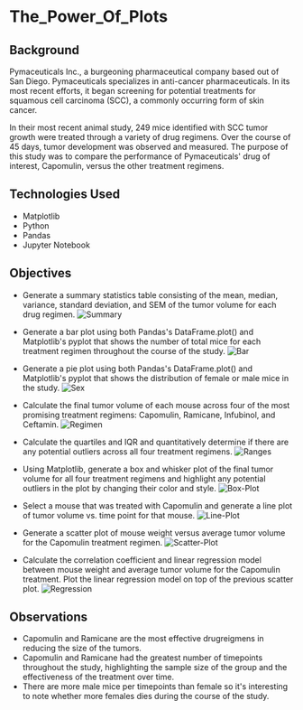 # The_Power_Of_Plots

## Background
Pymaceuticals Inc., a burgeoning pharmaceutical company based out of San Diego. Pymaceuticals specializes in anti-cancer pharmaceuticals. In its most recent efforts, it began screening for potential treatments for squamous cell carcinoma (SCC), a commonly occurring form of skin cancer.

In their most recent animal study, 249 mice identified with SCC tumor growth were treated through a variety of drug regimens. Over the course of 45 days, tumor development was observed and measured. The purpose of this study was to compare the performance of Pymaceuticals' drug of interest, Capomulin, versus the other treatment regimens.

## Technologies Used
- Matplotlib
- Python
- Pandas
- Jupyter Notebook

## Objectives
- Generate a summary statistics table consisting of the mean, median, variance, standard deviation, and SEM of the tumor volume for each drug regimen.
![Summary](images/summary.png)

- Generate a bar plot using both Pandas's DataFrame.plot() and Matplotlib's pyplot that shows  the number of total mice for each treatment regimen throughout the course of the study.
![Bar](images/bar_plot.png)

- Generate a pie plot using both Pandas's DataFrame.plot() and Matplotlib's pyplot that shows the distribution of female or male mice in the study.
![Sex](images/sex.png)

- Calculate the final tumor volume of each mouse across four of the most promising treatment regimens: Capomulin, Ramicane, Infubinol, and Ceftamin. 
![Regimen](images/regimen.png)

- Calculate the quartiles and IQR and quantitatively determine if there are any potential outliers across all four treatment regimens.
![Ranges](images/ranges.png)

- Using Matplotlib, generate a box and whisker plot of the final tumor volume for all four treatment regimens and highlight any potential outliers in the plot by changing their color and style.
![Box-Plot](images/box_plot.png)

- Select a mouse that was treated with Capomulin and generate a line plot of tumor volume vs. time point for that mouse.
![Line-Plot](images/line_lot.png)

- Generate a scatter plot of mouse weight versus average tumor volume for the Capomulin treatment regimen.
![Scatter-Plot](images/scatter_plot.png)

- Calculate the correlation coefficient and linear regression model between mouse weight and average tumor volume for the Capomulin treatment. Plot the linear regression model on top of the previous scatter plot.
![Regression](images/regression.png)

## Observations
- Capomulin and Ramicane are the most effective drugreigmens in reducing the size of the tumors.
- Capomulin and Ramicane had the greatest number of timepoints throughout the study, highlighting the sample size of the group and the effectiveness of the treatment over time.
- There are more male mice per timepoints than female so it's interesting to note whether more females dies during the course of the study.



